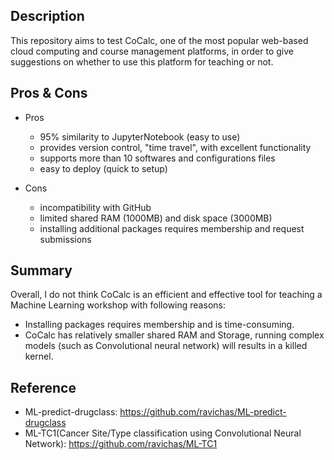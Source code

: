 Description
-------------------

This repository aims to test CoCalc, one of the most popular web-based cloud computing and course management platforms, in order to give suggestions on whether to use this platform for teaching or not. 

Pros & Cons
-------------------
- Pros
  - 95% similarity to JupyterNotebook (easy to use)
  - provides version control, "time travel", with excellent functionality
  - supports more than 10 softwares and configurations files
  - easy to deploy (quick to setup)
  
- Cons
  - incompatibility with GitHub
  - limited shared RAM (1000MB) and disk space (3000MB)
  - installing additional packages requires membership and request submissions
  
  
Summary
-------------------
Overall, I do not think CoCalc is an efficient and effective tool for teaching a Machine Learning workshop with following reasons:

- Installing packages requires membership and is time-consuming.
- CoCalc has relatively smaller shared RAM and Storage, running complex models (such as Convolutional neural network) will results in a killed kernel.


Reference
-------------------
- ML-predict-drugclass: https://github.com/ravichas/ML-predict-drugclass
- ML-TC1(Cancer Site/Type classification using Convolutional Neural Network): https://github.com/ravichas/ML-TC1
